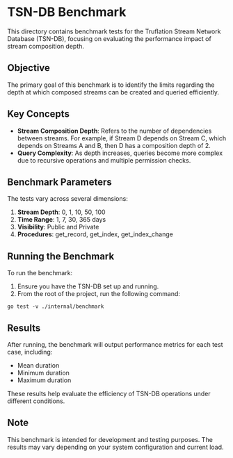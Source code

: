 # TSN-DB Benchmark

This directory contains benchmark tests for the Truflation Stream Network Database (TSN-DB), focusing on evaluating the performance impact of stream composition depth.

## Objective

The primary goal of this benchmark is to identify the limits regarding the depth at which composed streams can be created and queried efficiently.

## Key Concepts

- **Stream Composition Depth**: Refers to the number of dependencies between streams. For example, if Stream D depends on Stream C, which depends on Streams A and B, then D has a composition depth of 2.
- **Query Complexity**: As depth increases, queries become more complex due to recursive operations and multiple permission checks.

## Benchmark Parameters

The tests vary across several dimensions:

1. **Stream Depth**: 0, 1, 10, 50, 100
2. **Time Range**: 1, 7, 30, 365 days
3. **Visibility**: Public and Private
4. **Procedures**: get_record, get_index, get_index_change

## Running the Benchmark

To run the benchmark:

1. Ensure you have the TSN-DB set up and running.
2. From the root of the project, run the following command:

```
go test -v ./internal/benchmark
```

## Results

After running, the benchmark will output performance metrics for each test case, including:

- Mean duration
- Minimum duration
- Maximum duration

These results help evaluate the efficiency of TSN-DB operations under different conditions.

## Note

This benchmark is intended for development and testing purposes. The results may vary depending on your system configuration and current load.